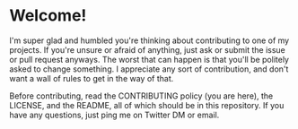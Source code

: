 # Welcome!

I'm super glad and humbled you're thinking about contributing to one of my
projects. If you're unsure or afraid of anything, just ask or submit the issue
or pull request anyways. The worst that can happen is that you'll be politely
asked to change something. I appreciate any sort of contribution, and don't
want a wall of rules to get in the way of that.

Before contributing, read the CONTRIBUTING policy (you are here), the LICENSE,
and the README, all of which should be in this repository. If you have any
questions, just ping me on Twitter DM or email.
